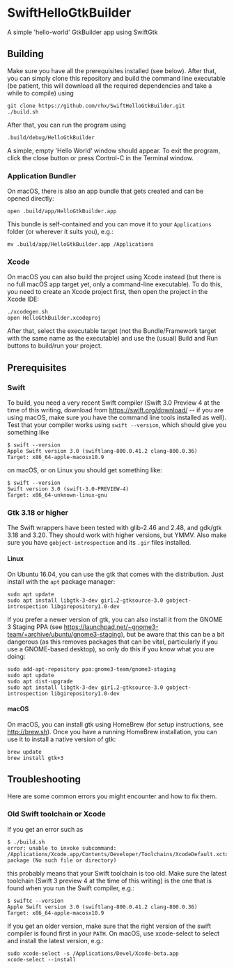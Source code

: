 # SwiftHelloGtkBuilder
A simple 'hello-world' GtkBuilder app using SwiftGtk

## Building
Make sure you have all the prerequisites installed (see below).  After that, you can simply clone this repository and build the command line executable (be patient, this will download all the required dependencies and take a while to compile) using

	git clone https://github.com/rhx/SwiftHelloGtkBuilder.git
	./build.sh
	
After that, you can run the program using

	.build/debug/HelloGtkBuilder

A simple, empty 'Hello World' window should appear.  To exit the program, click the close button or press Control-C in the Terminal window.

### Application Bundler

On macOS, there is also an app bundle that gets created and can be opened directly:

	open .build/app/HelloGtkBuilder.app

This bundle is self-contained and you can move it to your `Applications` folder (or wherever it suits you), e.g.:

	mv .build/app/HelloGtkBuilder.app /Applications

### Xcode

On macOS you can also build the project using Xcode instead (but there is no full macOS app target yet, only a command-line executable).  To do this, you need to create an Xcode project first, then open the project in the Xcode IDE:


	./xcodegen.sh
	open HelloGtkBuilder.xcodeproj

After that, select the executable target (not the Bundle/Framework target with the same name as the executable) and use the (usual) Build and Run buttons to build/run your project.


## Prerequisites

### Swift

To build, you need a very recent Swift compiler (Swift 3.0 Preview 4 at the time of this writing, download from https://swift.org/download/ -- if you are using macOS, make sure you have the command line tools installed as well).  Test that your compiler works using `swift --version`, which should give you something like

	$ swift --version
	Apple Swift version 3.0 (swiftlang-800.0.41.2 clang-800.0.36)
	Target: x86_64-apple-macosx10.9

on macOS, or on Linux you should get something like:

	$ swift --version
	Swift version 3.0 (swift-3.0-PREVIEW-4)
	Target: x86_64-unknown-linux-gnu

### Gtk 3.18 or higher

The Swift wrappers have been tested with glib-2.46 and 2.48, and gdk/gtk 3.18 and 3.20.  They should work with higher versions, but YMMV.  Also make sure you have `gobject-introspection` and its `.gir` files installed.

#### Linux

On Ubuntu 16.04, you can use the gtk that comes with the distribution.  Just install with the `apt` package manager:

	sudo apt update
	sudo apt install libgtk-3-dev gir1.2-gtksource-3.0 gobject-introspection libgirepository1.0-dev

If you prefer a newer version of gtk, you can also install it from the GNOME 3 Staging PPA (see https://launchpad.net/~gnome3-team/+archive/ubuntu/gnome3-staging), but be aware that this can be a bit dangerous (as this removes packages that can be vital, particularly if you use a GNOME-based desktop), so only do this if you know what you are doing:

	sudo add-apt-repository ppa:gnome3-team/gnome3-staging
	sudo apt update
	sudo apt dist-upgrade
	sudo apt install libgtk-3-dev gir1.2-gtksource-3.0 gobject-introspection libgirepository1.0-dev

#### macOS

On macOS, you can install gtk using HomeBrew (for setup instructions, see http://brew.sh).  Once you have a running HomeBrew installation, you can use it to install a native version of gtk:

	brew update
	brew install gtk+3



## Troubleshooting
Here are some common errors you might encounter and how to fix them.

### Old Swift toolchain or Xcode
If you get an error such as

	$ ./build.sh 
	error: unable to invoke subcommand: /Applications/Xcode.app/Contents/Developer/Toolchains/XcodeDefault.xctoolchain/usr/bin/swift-package (No such file or directory)
	
this probably means that your Swift toolchain is too old.  Make sure the latest toolchain (Swift 3 preview 4 at the time of this writing) is the one that is found when you run the Swift compiler, e.g.:

	$ swiftc --version
	Apple Swift version 3.0 (swiftlang-800.0.41.2 clang-800.0.36)
	Target: x86_64-apple-macosx10.9

  If you get an older version, make sure that the right version of the swift compiler is found first in your `PATH`.  On macOS, use xcode-select to select and install the latest version, e.g.:

	sudo xcode-select -s /Applications/Devel/Xcode-beta.app
	xcode-select --install

